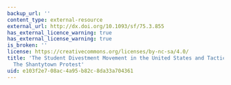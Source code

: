 ```yaml
---
backup_url: ''
content_type: external-resource
external_url: http://dx.doi.org/10.1093/sf/75.3.855
has_external_licence_warning: true
has_external_license_warning: true
is_broken: ''
license: https://creativecommons.org/licenses/by-nc-sa/4.0/
title: 'The Student Divestment Movement in the United States and Tactical Diffusion:
  The Shantytown Protest'
uid: e103f2e7-08ac-4a95-b82c-8da33a704361
---
```

